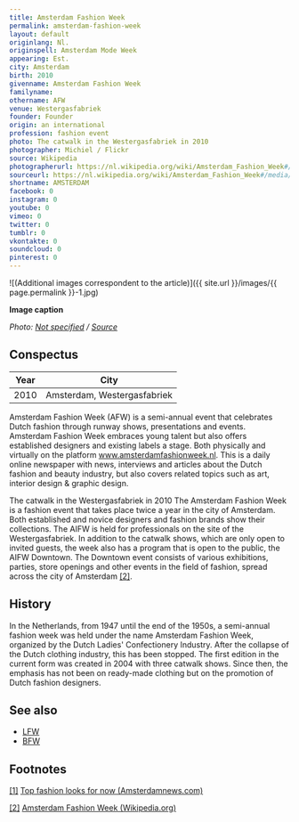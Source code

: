 ```yaml
---
title: Amsterdam Fashion Week
permalink: amsterdam-fashion-week
layout: default
originlang: Nl.
originspell: Amsterdam Mode Week
appearing: Est.
city: Amsterdam
birth: 2010
givenname: Amsterdam Fashion Week
familyname:
othername: AFW
venue: Westergasfabriek
founder: Founder
origin: an international
profession: fashion event
photo: The catwalk in the Westergasfabriek in 2010
photographer: Michiel / Flickr
source: Wikipedia
photographerurl: https://nl.wikipedia.org/wiki/Amsterdam_Fashion_Week#/media/File:Catwalk_fashion_week_westergas_2010.jpg
sourceurl: https://nl.wikipedia.org/wiki/Amsterdam_Fashion_Week#/media/File:Catwalk_fashion_week_westergas_2010.jpg
shortname: AMSTERDAM
facebook: 0
instagram: 0
youtube: 0
vimeo: 0
twitter: 0
tumblr: 0
vkontakte: 0
soundcloud: 0
pinterest: 0
---
```


![(Additional images correspondent to the article)]({{ site.url }}/images/{{ page.permalink }}-1.jpg)

**Image caption**

*Photo: [Not specified](index) / [Source](index)*

## Сonspectus

|Year|City|
|-|-|
|2010|Amsterdam, Westergasfabriek|

Amsterdam Fashion Week (AFW) is a semi-annual event that celebrates Dutch fashion through runway shows, presentations and events. Amsterdam Fashion Week embraces young talent but also offers established designers and existing labels a stage. Both physically and virtually on the platform www.amsterdamfashionweek.nl. This is a daily online newspaper with news, interviews and articles about the Dutch fashion and beauty industry, but also covers related topics such as art, interior design & graphic design.

The catwalk in the Westergasfabriek in 2010
The Amsterdam Fashion Week is a fashion event that takes place twice a year in the city of Amsterdam. Both established and novice designers and fashion brands show their collections. The AIFW is held for professionals on the site of the Westergasfabriek. In addition to the catwalk shows, which are only open to invited guests, the week also has a program that is open to the public, the AIFW Downtown. The Downtown event consists of various exhibitions, parties, store openings and other events in the field of fashion, spread across the city of Amsterdam <span id="a2">[\[2\]](#f2)</span>.

## History

In the Netherlands, from 1947 until the end of the 1950s, a semi-annual fashion week was held under the name Amsterdam Fashion Week, organized by the Dutch Ladies' Confectionery Industry. After the collapse of the Dutch clothing industry, this has been stopped. The first edition in the current form was created in 2004 with three catwalk shows. Since then, the emphasis has not been on ready-made clothing but on the promotion of Dutch fashion designers.

## See also

+ [LFW](index)
+ [BFW](index)

## Footnotes

[[1]](#a1) <span id="f1"></span> [Top fashion looks for now (Amsterdamnews.com)](http://amsterdamnews.com/news/2018/nov/22/top-fashion-looks-now/)

[[2]](#a2) <span id="f2"></span> [Amsterdam Fashion Week (Wikipedia.org)](https://nl.wikipedia.org/wiki/Amsterdam_Fashion_Week)

